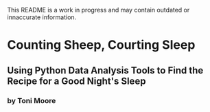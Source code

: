 This README is a work in progress and may contain outdated or innaccurate information.

# Counting Sheep, Courting Sleep
## Using Python Data Analysis Tools to Find the Recipe for a Good Night's Sleep
### by Toni Moore



